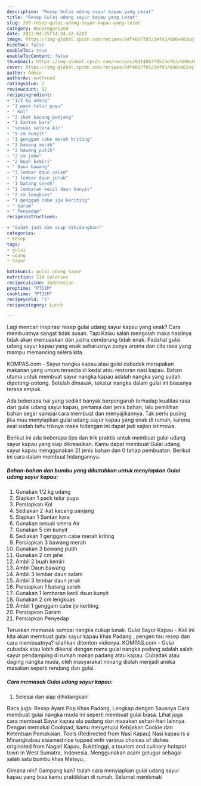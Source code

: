 ```yaml
---
description: "Resep Gulai udang sayur kapau yang Lezat"
title: "Resep Gulai udang sayur kapau yang Lezat"
slug: 209-resep-gulai-udang-sayur-kapau-yang-lezat
category: Uncategorized
date: 2023-04-25T14:24:42.528Z
image: https://img-global.cpcdn.com/recipes/04f4087f8523ef63/680x482cq70/gulai-udang-sayur-kapau-foto-resep-utama.jpg
hideToc: false
enableToc: true
enableTocContent: false
thumbnail: https://img-global.cpcdn.com/recipes/04f4087f8523ef63/680x482cq70/gulai-udang-sayur-kapau-foto-resep-utama.jpg
cover: https://img-global.cpcdn.com/recipes/04f4087f8523ef63/680x482cq70/gulai-udang-sayur-kapau-foto-resep-utama.jpg
author: Admin
authorAv: notfound
ratingvalue: 3
reviewcount: 12
recipeingredient:
- "1/2 kg udang"
- "1 pack telur puyu"
- " Kol"
- "2 ikat kacang panjang"
- "1 Santan kara"
- "sesuai selera Air"
- "5 cm kunyit"
- "1 genggam cabe merah kriting"
- "3 bawang merah"
- "3 bawang putih"
- "2 cm jahe"
- "2 buah kemiri"
- " Daun bawang"
- "3 lembar daun salam"
- "3 lembar daun jeruk"
- "1 batang sereh"
- "1 lembaran kecil daun kunyit"
- "2 cm lengkuas"
- "1 genggam cabe ijo keriting"
- " Garam"
- " Penyedap"
recipeinstructions:

- "Sudah jadi dan siap dihidangkan!"
categories:
- Resep
tags:
- gulai
- udang
- sayur

katakunci: gulai udang sayur 
nutrition: 214 calories
recipecuisine: Indonesian
preptime: "PT11M"
cooktime: "PT35M"
recipeyield: "1"
recipecategory: Lunch

---
```



Lagi mencari inspirasi resep gulai udang sayur kapau yang enak? Cara membuatnya sangat tidak susah. Tapi Kalau salah mengolah maka hasilnya tidak akan memuaskan dan justru cenderung tidak enak. Padahal gulai udang sayur kapau yang enak seharusnya punya aroma dan cita rasa yang mampu memancing selera kita.


KOMPAS.com - Sayur nangka kapau atau gulai cubadak merupakan makanan yang umum tersedia di kedai atau restoran nasi kapau. Bahan utama untuk membuat sayur nangka kapau adalah nangka yang sudah dipotong-potong. Setelah dimasak, tekstur nangka dalam gulai ini biasanya terasa empuk.

Ada beberapa hal yang sedikit banyak berpengaruh terhadap kualitas rasa dari gulai udang sayur kapau, pertama dari jenis bahan, lalu pemilihan bahan segar sampai cara membuat dan menyajikannya. Tak perlu pusing jika mau menyiapkan gulai udang sayur kapau yang enak di rumah, karena asal sudah tahu triknya maka hidangan ini dapat jadi sajian istimewa.


Berikut ini ada beberapa tips dan trik praktis untuk membuat gulai udang sayur kapau yang siap dikreasikan. Kamu dapat membuat Gulai udang sayur kapau menggunakan 21 jenis bahan dan 0 tahap pembuatan. Berikut ini cara dalam membuat hidangannya.

<!--inarticleads1-->

##### Bahan-bahan dan bumbu yang dibutuhkan untuk menyiapkan Gulai udang sayur kapau:

1. Gunakan 1/2 kg udang
1. Siapkan 1 pack telur puyu
1. Persiapkan  Kol
1. Sediakan 2 ikat kacang panjang
1. Siapkan 1 Santan kara
1. Gunakan sesuai selera Air
1. Gunakan 5 cm kunyit
1. Sediakan 1 genggam cabe merah kriting
1. Persiapkan 3 bawang merah
1. Gunakan 3 bawang putih
1. Gunakan 2 cm jahe
1. Ambil 2 buah kemiri
1. Ambil  Daun bawang
1. Ambil 3 lembar daun salam
1. Ambil 3 lembar daun jeruk
1. Persiapkan 1 batang sereh
1. Gunakan 1 lembaran kecil daun kunyit
1. Gunakan 2 cm lengkuas
1. Ambil 1 genggam cabe ijo keriting
1. Persiapkan  Garam
1. Persiapkan  Penyedap


Teruskan memasak sampai nangka cukup lunak. Gulai Sayur Kapau - Kali ini kita akan membuat gulai sayur kapau khas Padang , pengen tau resep dan cara membuatnya? silahkan ditonton vidionya. KOMPAS.com - Gulai cubadak atau lebih dikenal dengan nama gulai nangka padang adalah salah sayur pendamping di rumah makan padang atau kapau. Cubadak atau daging nangka muda, oleh masyarakat minang diolah menjadi aneka masakan seperti rendang dan gulai. 

<!--inarticleads2-->

##### Cara memasak Gulai udang sayur kapau:


1. Selesai dan siap dihidangkan!

Baca juga: Resep Ayam Pop Khas Padang, Lengkap dengan Sausnya Cara membuat gulai nangka muda ini seperti membuat gulai biasa. Lihat juga cara membuat Sayur kapau ala padang dan masakan sehari-hari lainnya. Dengan memakai Cookpad, kamu menyetujui Kebijakan Cookie dan Ketentuan Pemakaian. Tools (Redirected from Nasi Kapau) Nasi kapau is a Minangkabau steamed rice topped with various choices of dishes originated from Nagari Kapau, Bukittinggi, a tourism and culinary hotspot town in West Sumatra, Indonesia. Menggunakan asam gelugur sebagai salah satu bumbu khas Melayu,. 

Gimana nih? Gampang kan? Itulah cara menyiapkan gulai udang sayur kapau yang bisa kamu praktikkan di rumah. Selamat menikmati
